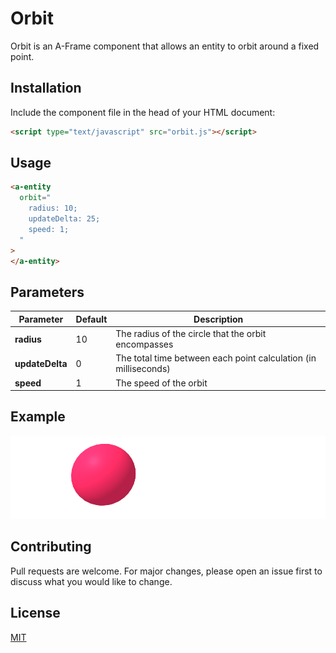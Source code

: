 # Orbit

Orbit is an A-Frame component that allows an entity to orbit around a fixed point.

## Installation

Include the component file in the head of your HTML document:

```html
<script type="text/javascript" src="orbit.js"></script>
```

## Usage

```html
<a-entity
  orbit="
  	radius: 10; 
  	updateDelta: 25;
  	speed: 1;
  "
>
</a-entity>
```

## Parameters

| Parameter          | Default | Description |
|--------------------|---------|-------------|
| **radius**         | 10      | The radius of the circle that the orbit encompasses|
| **updateDelta**    | 0       | The total time between each point calculation (in milliseconds)|
| **speed**          | 1       | The speed of the orbit|

## Example

![](orbit.gif)

## Contributing
Pull requests are welcome. For major changes, please open an issue first to discuss what you would like to change.


## License
[MIT](https://choosealicense.com/licenses/mit/)
